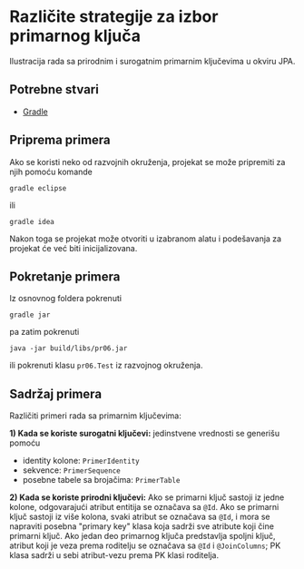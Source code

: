 # Različite strategije za izbor primarnog ključa

Ilustracija rada sa prirodnim i surogatnim primarnim ključevima u okviru JPA.

## Potrebne stvari

* [Gradle](https://gradle.org)

## Priprema primera

Ako se koristi neko od razvojnih okruženja, projekat se može pripremiti 
za njih pomoću komande

`gradle eclipse`

ili 

`gradle idea`

Nakon toga se projekat može otvoriti u izabranom alatu i podešavanja za 
projekat će već biti inicijalizovana.

## Pokretanje primera

Iz osnovnog foldera pokrenuti

`gradle jar`

pa zatim pokrenuti

`java -jar build/libs/pr06.jar`

ili pokrenuti klasu `pr06.Test` iz razvojnog okruženja.

## Sadržaj primera

Različiti primeri rada sa primarnim ključevima:

**1) Kada se koriste surogatni ključevi:** jedinstvene vrednosti se generišu pomoću
 * identity kolone: `PrimerIdentity`
 * sekvence: `PrimerSequence`
 * posebne tabele sa brojačima: `PrimerTable`
   
**2) Kada se koriste prirodni ključevi:**
Ako se primarni ključ sastoji iz jedne kolone, odgovarajući atribut entitija se
označava sa `@Id`. Ako se primarni ključ sastoji iz više kolona, svaki atribut se
označava sa `@Id`, i mora se napraviti posebna "primary key" klasa koja sadrži sve
atribute koji čine primarni ključ. Ako jedan deo primarnog ključa predstavlja 
spoljni ključ, atribut koji je veza prema roditelju se označava sa `@Id` i 
`@JoinColumns`; PK klasa sadrži u sebi atribut-vezu prema PK klasi roditelja.

